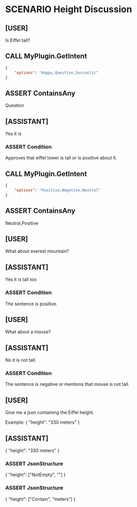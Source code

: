 # SCENARIO Height Discussion

## [USER]
Is Eiffel tall?

## CALL MyPlugin.GetIntent
```json
{
	"options": "Happy,Question,Sarcastic"
}
```

## ASSERT ContainsAny
Question

## [ASSISTANT]
Yes it is

### ASSERT Condition
Approves that eiffel tower is tall or is positive about it.

## CALL MyPlugin.GetIntent
```json
{
	"options": "Positive,Negative,Neutral"
}
```
## ASSERT ContainsAny
Neutral,Positive

## [USER]
What about everest mountain?

## [ASSISTANT]
Yes it is tall too

### ASSERT Condition
The sentence is positive.

## [USER]
What about a mouse?

## [ASSISTANT]
No it is not tall.

### ASSERT Condition
The sentence is negative or mentions that mouse is not tall.

## [USER]
Give me a json containing the Eiffel height.

Example: 
{
	"height": "330 meters"
}

## [ASSISTANT]
{
	"height": "330 meters"
}

### ASSERT JsonStructure
{
	"height": ["NotEmpty", ""]
}

### ASSERT JsonStructure
{
	"height": ["Contain", "meters"]
}

